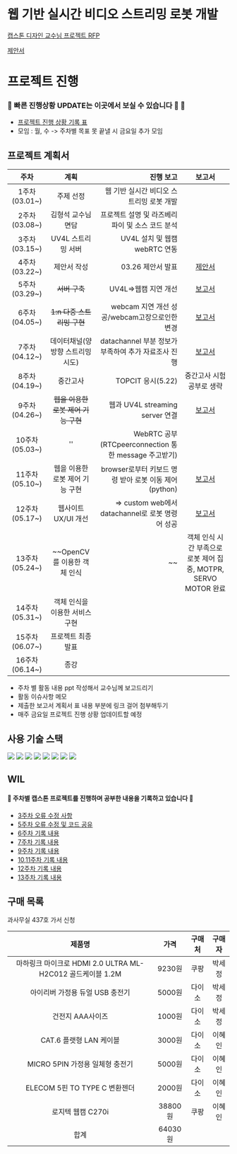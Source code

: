 # 웹 기반 실시간 비디오 스트리밍 로봇 개발 

[캡스톤 디자인 교수님 프로젝트 RFP](./Capston_RFP.pdf)

[제안서](./Report/CapstoneProposal.pdf)

# 프로젝트 진행 
### &#127752; 빠른 진행상황 UPDATE는 이곳에서 보실 수 있습니다 🥰 &#127752;

* [프로젝트 진행 상황 기록 표](./WIL/Project_Progress.md)
* 모임 : 월, 수 -> 주차별 목표 못 끝낼 시 금요일 추가 모임

## 프로젝트 계획서
|주차|계획|진행 보고|보고서|
|:----:|:---:|----:|:---:|
|1주차(03.01~)|주제 선정|웹 기반 실시간 비디오 스트리밍 로봇 개발||
|2주차(03.08~)|김형석 교수님 면담|프로젝트 설명 및 라즈베리파이 및 소스 코드 분석||
|3주차(03.15~)|UV4L 스트리밍 서버|UV4L 설치 및 웹캠 webRTC 연동||
|4주차(03.22~)|제안서 작성| 03.26 제안서 발표|[제안서](./Report/CapstoneProposal.pdf)|
|5주차(03.29~)|~~서버 구축~~|UV4L=>웹캠 지연 개선|[보고서](./Report/week5.pdf)
|6주차(04.05~)|~~1:n 다중 스트리밍 구현~~|webcam 지연 개선 성공/webcam고장으로인한 변경|[보고서](./Report/week6.pdf)|
|7주차(04.12~)|데이터채널(양방향 스트리밍 시도)|datachannel 부분 정보가 부족하여 추가 자료조사 진행|[보고서](./Report/report_7.pdf)
|8주차(04.19~)|중간고사|TOPCIT 응시(5.22)|중간고사 시험공부로 생략||
|9주차(04.26~)|~~웹을 이용한 로봇 제어 기능 구현~~|웹과 UV4L streaming server 연결|[보고서](./Report/report_9.pdf)
|10주차(05.03~)|''|WebRTC 공부(RTCpeerconnection 통한 message 주고받기)|
|11주차(05.10~)|웹을 이용한 로봇 제어 기능 구현|browser로부터 키보드 명령 받아 로봇 이동 제어(python)|[보고서](./Report/report_11.pdf)
|12주차(05.17~)|웹사이트 UX/UI 개선|=> custom web에서 datachannel로 로봇 명령어 성공|[보고서](./Report/report_12.pdf)
|13주차(05.24~)|~~OpenCV를 이용한 객체 인식|~~|객체 인식 시간 부족으로 로봇 제어 집중, MOTPR, SERVO MOTOR 완료|[보고서](./Report/report_13.pdf)
|14주차(05.31~)|객체 인식을 이용한 서비스 구현||
|15주차(06.07~)|프로젝트 최종 발표|
|16주차(06.14~)|종강||

* 주차 별 활동 내용 ppt 작성해서 교수님께 보고드리기
* 활동 이슈사항 메모
* 제출한 보고서 계획서 표 내용 부분에 링크 걸어 첨부해두기
* 매주 금요일 프로젝트 진행 상황 업데이트할 예정


## 사용 기술 스택
<img src="https://img.shields.io/badge/Python-3766AB?style=flat-square&logo=Python&logoColor=white"/></a>
<img src="https://img.shields.io/badge/HTML5-E34F26?style=flat-square&logo=HTML5&logoColor=white"/></a> 
<img src="https://img.shields.io/badge/CSS3-1572B6?style=flat-square&logo=CSS3&logoColor=white"/></a> 
<img src="https://img.shields.io/badge/JavaScript-F7DF1E?style=flat-square&logo=JavaScript&logoColor=white"/></a> 
<img src="https://img.shields.io/badge/Node.js-339933?style=flat-square&logo=Node.js&logoColor=white"/></a> 
<img src="https://img.shields.io/badge/c++-7E41D9?style=flat-square&logo=c%2B%2B&logoColor=white"/></a> 
<img src="https://img.shields.io/badge/c-00599C?style=flat-square&logo=c&logoColor=white"/></a> 
<img src="https://img.shields.io/badge/RaspberryPi-C51A4A?style=flat-square&logo=Raspberry_Pi&logoColor=white"/></a> 



## WIL 
#### 	&#127793; 주차별 캡스톤 프로젝트를 진행하며 공부한 내용을 기록하고 있습니다 🙂

* [3주차 오류 수정 사항](./WIL/week_2~3.md)
* [5주차 오류 수정 및 코드 공유](./WIL/week_5.md)
* [6주차 기록 내용](./WIL/week_6.md)
* [7주차 기록 내용](./WIL/week_7.md)
* [9주차 기록 내용](./WIL/week_9.md)
* [10,11주차 기록 내용](./WIL/week_10,11.md)
* [12주차 기록 내용](./WIL/week_12.md)
* [13주차 기록 내용](./WIL/week_13.md)



## 구매 목록

과사무실 437호 가서 신청

|제품명|가격|구매처|구매자|
|:---:|:---:|:---:|:---:|
|마하링크 마이크로 HDMI 2.0 ULTRA ML-H2C012 골드케이블 1.2M|9230원|쿠팡|박세정|
|아이리버 가정용 듀얼 USB 충전기|5000원|다이소|박세정|
|건전지 AAA사이즈|1000원|다이소|박세정|
|CAT.6 플랫형 LAN 케이블|3000원|다이소|이혜인|
|MICRO 5PIN 가정용 일체형 충전기|5000원|다이소|이혜인|
|ELECOM 5핀 TO TYPE C 변환젠더|2000원|다이소|이혜인|
|로지텍 웹캠 C270i|38800원|쿠팡|이혜인|
|합계|64030원|||
